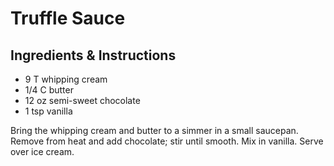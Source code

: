 # Truffle Sauce

## Ingredients & Instructions

- 9 T whipping cream
- 1/4 C butter
- 12 oz semi-sweet chocolate
- 1 tsp vanilla

Bring the  whipping cream and butter to a simmer  in a small saucepan.
Remove from heat and add chocolate; stir until smooth. Mix in vanilla.
Serve over ice cream.
